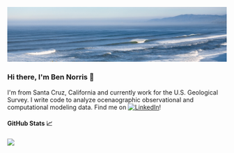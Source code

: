 ![Header](https://github.com/bknorris/bknorris/blob/master/NorthWestOffshore.PNG "Header")

### Hi there, I'm Ben Norris 👋

I'm from Santa Cruz, California and currently work for the U.S. Geological Survey. I write code to analyze ocenaographic observational and computational modeling data. Find me on [![LinkedIn][1.2]][1]!


#### GitHub Stats &#x1f4c8;
<a href="https://github.com/bknorris/bknorris">
  <img align="center" src="https://github-readme-stats.vercel.app/api/top-langs/?username=bknorris&hide=java,html,tex&title_color=ffffff&text_color=CADBE2&icon_color=2bbc8a&bg_color=537493&langs_count=5" />
</a>

<!-- Icons -->

[1.2]: https://raw.githubusercontent.com/MartinHeinz/MartinHeinz/master/linkedin-3-16.png (LinkedIn icon without padding)

<!-- Links to your social media accounts -->

[1]: https://www.linkedin.com/in/benjamin-k-norris/

